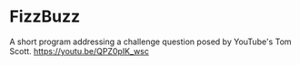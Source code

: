 # FizzBuzz
A short program addressing a challenge question posed by YouTube's Tom Scott.
https://youtu.be/QPZ0pIK_wsc
